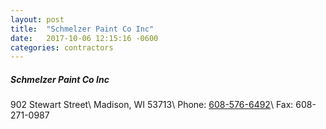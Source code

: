 ```yaml
---
layout: post
title:  "Schmelzer Paint Co Inc"
date:   2017-10-06 12:15:16 -0600
categories: contractors
---
```


##### Schmelzer Paint Co Inc
902 Stewart Street\\
Madison, WI 53713\\
Phone: [608-576-6492][phone]\\
Fax: 608-271-0987

[phone]: tel:608-576-6492
